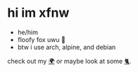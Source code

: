 # hi im xfnw

- he/him 
- floofy fox uwu 🦊
- btw i use arch, alpine, and debian

check out my [🌍](https://xfnw.ttm.sh) or maybe look at some [🐈](https://xfnw.tilde.institute/sandcats).
